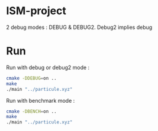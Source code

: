 # ISM-project

2 debug modes : DEBUG & DEBUG2. 
Debug2 implies debug

# Run

Run with debug or debug2 mode : 
```bash
cmake -DDEBUG=on ..
make
./main "../particule.xyz"
```

Run with benchmark mode : 
```bash
cmake -DBENCH=on ..
make
./main "../particule.xyz"
```

